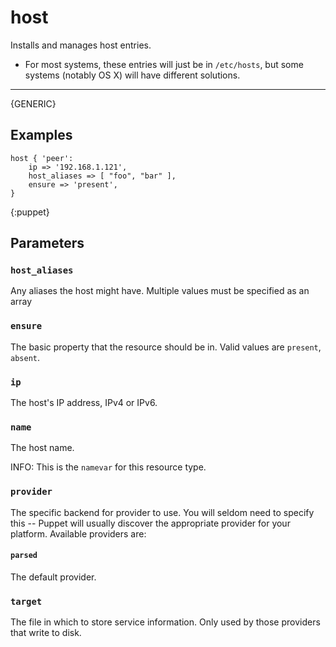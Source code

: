host
====

Installs and manages host entries.

* For most systems, these entries will just be in `/etc/hosts`, but some systems (notably OS X) will have different solutions.

* * *

{GENERIC}

Examples
--------

    host { 'peer':
        ip => '192.168.1.121',
        host_aliases => [ "foo", "bar" ],
        ensure => 'present',
    }
{:puppet}


Parameters
----------

### `host_aliases`

Any aliases the host might have. Multiple values must be specified as
an array

### `ensure`

The basic property that the resource should be in. Valid values are
`present`, `absent`.

### `ip`

The host's IP address, IPv4 or IPv6.

### `name`

The host name.

INFO: This is the `namevar` for this resource type.

### `provider`

The specific backend for provider to use. You will seldom need to
specify this -- Puppet will usually discover the appropriate
provider for your platform. Available providers are:

#### `parsed`

The default provider.

### `target`

The file in which to store service information. Only used by those
providers that write to disk.

